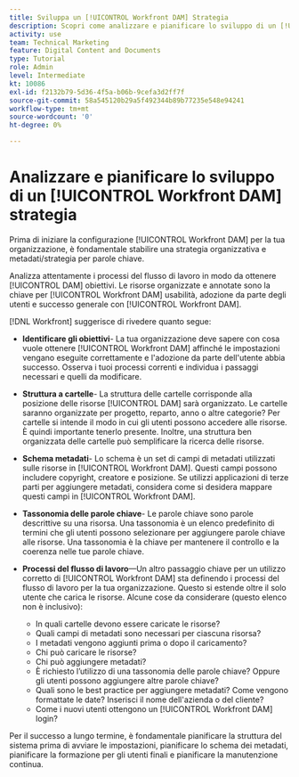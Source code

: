 ```yaml
---
title: Sviluppa un [!UICONTROL Workfront DAM] Strategia
description: Scopri come analizzare e pianificare lo sviluppo di un [!UICONTROL Workfront DAM] strategia.
activity: use
team: Technical Marketing
feature: Digital Content and Documents
type: Tutorial
role: Admin
level: Intermediate
kt: 10086
exl-id: f2132b79-5d36-4f5a-b06b-9cefa3d2ff7f
source-git-commit: 58a545120b29a5f492344b89b77235e548e94241
workflow-type: tm+mt
source-wordcount: '0'
ht-degree: 0%

---
```


# Analizzare e pianificare lo sviluppo di un [!UICONTROL Workfront DAM] strategia

Prima di iniziare la configurazione [!UICONTROL Workfront DAM] per la tua organizzazione, è fondamentale stabilire una strategia organizzativa e metadati/strategia per parole chiave.

Analizza attentamente i processi del flusso di lavoro in modo da ottenere [!UICONTROL DAM] obiettivi. Le risorse organizzate e annotate sono la chiave per [!UICONTROL Workfront DAM] usabilità, adozione da parte degli utenti e successo generale con [!UICONTROL Workfront DAM].

[!DNL Workfront] suggerisce di rivedere quanto segue:

* **Identificare gli obiettivi**- La tua organizzazione deve sapere con cosa vuole ottenere [!UICONTROL Workfront DAM] affinché le impostazioni vengano eseguite correttamente e l&#39;adozione da parte dell&#39;utente abbia successo. Osserva i tuoi processi correnti e individua i passaggi necessari e quelli da modificare.
* **Struttura a cartelle**- La struttura delle cartelle corrisponde alla posizione delle risorse [!UICONTROL DAM] sarà organizzato. Le cartelle saranno organizzate per progetto, reparto, anno o altre categorie? Per cartelle si intende il modo in cui gli utenti possono accedere alle risorse. È quindi importante tenerlo presente. Inoltre, una struttura ben organizzata delle cartelle può semplificare la ricerca delle risorse.
* **Schema metadati**- Lo schema è un set di campi di metadati utilizzati sulle risorse in [!UICONTROL Workfront DAM]. Questi campi possono includere copyright, creatore e posizione. Se utilizzi applicazioni di terze parti per aggiungere metadati, considera come si desidera mappare questi campi in [!UICONTROL Workfront DAM].
* **Tassonomia delle parole chiave**- Le parole chiave sono parole descrittive su una risorsa. Una tassonomia è un elenco predefinito di termini che gli utenti possono selezionare per aggiungere parole chiave alle risorse. Una tassonomia è la chiave per mantenere il controllo e la coerenza nelle tue parole chiave.
* **Processi del flusso di lavoro**—Un altro passaggio chiave per un utilizzo corretto di [!UICONTROL Workfront DAM] sta definendo i processi del flusso di lavoro per la tua organizzazione. Questo si estende oltre il solo utente che carica le risorse. Alcune cose da considerare (questo elenco non è inclusivo):

   * In quali cartelle devono essere caricate le risorse?
   * Quali campi di metadati sono necessari per ciascuna risorsa?
   * I metadati vengono aggiunti prima o dopo il caricamento?
   * Chi può caricare le risorse?
   * Chi può aggiungere metadati?
   * È richiesto l’utilizzo di una tassonomia delle parole chiave? Oppure gli utenti possono aggiungere altre parole chiave?
   * Quali sono le best practice per aggiungere metadati? Come vengono formattate le date? Inserisci il nome dell&#39;azienda o del cliente?
   * Come i nuovi utenti ottengono un [!UICONTROL Workfront DAM] login?

Per il successo a lungo termine, è fondamentale pianificare la struttura del sistema prima di avviare le impostazioni, pianificare lo schema dei metadati, pianificare la formazione per gli utenti finali e pianificare la manutenzione continua.
